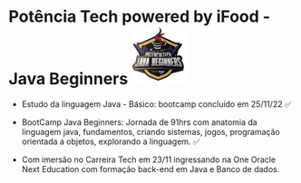 # Potência Tech powered by iFood - Java Beginners <img width="100px" src="./img/InsígniaPontênciaTech.png">
- Estudo da linguagem Java - Básico: bootcamp concluído em 25/11/22 ✅

- BootCamp Java Beginners: Jornada de 91hrs com anatomia da linguagem java, fundamentos, criando sistemas, jogos, programação orientada a objetos, explorando a linguagem. ✅

 - Com imersão no Carreira Tech em 23/11 ingressando na One Oracle Next Education com formação back-end em Java e Banco de dados. 
 
